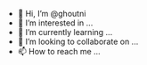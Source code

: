 - 👋 Hi, I’m @ghoutni
- 👀 I’m interested in ...
- 🌱 I’m currently learning ...
- 💞️ I’m looking to collaborate on ...
- 📫 How to reach me ...

<!---
ghoutni/ghoutni is a ✨ special ✨ repository because its `README.md` (this file) appears on your GitHub profile.
You can click the Preview link to take a look at your changes.
--->
